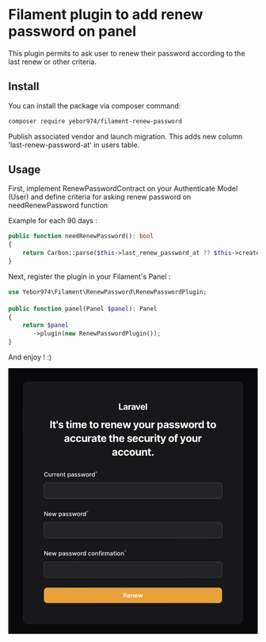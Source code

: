 # Filament plugin to add renew password on panel

This plugin permits to ask user to renew their password according to the last renew or other criteria.

## Install

You can install the package via composer command:

```bash
composer require yebor974/filament-renew-password
```

Publish associated vendor and launch migration. This adds new column 'last-renew-password-at' in users table.

## Usage 

First, implement RenewPasswordContract on your Authenticate Model (User) and define criteria for asking renew password on needRenewPassword function

Example for each 90 days :
```php
public function needRenewPassword(): bool
{
    return Carbon::parse($this->last_renew_password_at ?? $this->created_at)->addDays(90) < now();
}
```

Next, register the plugin in your Filament's Panel :
```php
use Yebor974\Filament\RenewPassword\RenewPasswordPlugin;

public function panel(Panel $panel): Panel
{
    return $panel
       ->plugin(new RenewPasswordPlugin());
}
```

And enjoy ! :)

![Screenshot](docs/screenshots/screenshot_1.png)

